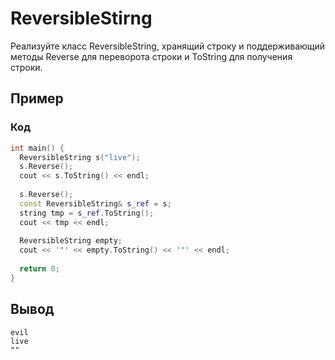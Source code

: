 # ReversibleStirng

Реализуйте класс ReversibleString, хранящий строку и поддерживающий методы Reverse для переворота строки и ToString для получения строки.

## Пример

### Код

```C++
int main() {
  ReversibleString s("live");
  s.Reverse();
  cout << s.ToString() << endl;
  
  s.Reverse();
  const ReversibleString& s_ref = s;
  string tmp = s_ref.ToString();
  cout << tmp << endl;
  
  ReversibleString empty;
  cout << '"' << empty.ToString() << '"' << endl;
  
  return 0;
}
```

## Вывод

```
evil
live
""
```